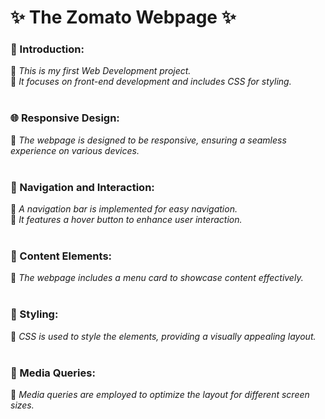 
  <h1>✨ The Zomato Webpage ✨</h1>

<h3>🌟 Introduction:</h3>
  🎀 <i>This is my first Web Development project.</i><br>
  🎀 <i>It focuses on front-end development and includes CSS for styling.</i><br>

<br>

<h3>🌐 Responsive Design:</h3>
  🎀 <i>The webpage is designed to be responsive, ensuring a seamless experience on various devices.</i><br>

<br>

<h3>🧭 Navigation and Interaction:</h3>
  🎀 <i>A navigation bar is implemented for easy navigation.</i><br>
  🎀 <i>It features a hover button to enhance user interaction.</i><br>

<br>

<h3>📜 Content Elements:</h3>
  🎀 <i>The webpage includes a menu card to showcase content effectively.</i><br>

<br>

<h3>🎨 Styling:</h3>
  🎀 <i>CSS is used to style the elements, providing a visually appealing layout.</i><br>

<br>

<h3>📱 Media Queries:</h3>
  🎀 <i>Media queries are employed to optimize the layout for different screen sizes.</i><br>







